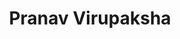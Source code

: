 ---
# Display name
title: Pranav Virupaksha

# Username (this should match the folder name)
authors:
- pranav_virupaksha

# Is this the primary user of the site?
superuser: false

# Role/position
role: Master Student

# Organizations/Affiliations
organizations:
- name: University of Illinois Urbana-Champaign
  url: ""

# Short bio (displayed in user profile at end of posts)
bio: ""

education:
  courses:
  - course: Master
    institution: University of Illinois Urbana-Champaign
    year: 2024-present

# Social/Academic Networking
# For available icons, see: https://sourcethemes.com/academic/docs/page-builder/#icons
#   For an email link, use "fas" icon pack, "envelope" icon, and a link in the
#   form "mailto:your-email@example.com" or "#contact" for contact widget.

# Enter email to display Gravatar (if Gravatar enabled in Config)
email: "reachpv05@gmail.com"

# Organizational groups that you belong to (for People widget)
#   Set this to `[]` or comment out if you are not using People widget.
user_groups:
- Lab Members

weight: 32
---